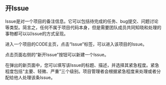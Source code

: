 ## 开Issue

Issue是对一个项目的备注信息。它可以包括待完成的任务、bug提交、问题讨论等类型。简言之，任何不属于项目代码本身，但是需要团队成员共同知晓和处理的事物都可以以Issue的方式呈现。

进入一个项目的CODE主页，点击“Issue”标签，可以进入该项目的Issue。

点击页面右侧的“新开Issue”按钮可以新建一个Issue。

在弹出的新页面中，您可以填写该Issue的标题、描述，并选择其紧急程度。紧急程度包括“主要、轻微、严重”三个级别。项目管理者会根据紧急程度来处理或者分配给他人处理该条Issue。
